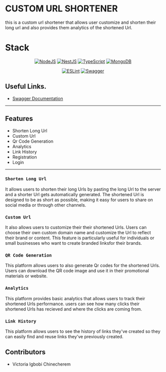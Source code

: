 # CUSTOM URL SHORTENER

this is a custom url shortener that allows user customize and shorten their long url and also provides them analytics of the shortened Url.

# Stack
<div align="center">

<a href="">![NodeJS](https://img.shields.io/badge/node.js-6DA55F?style=for-the-badge&logo=node.js&logoColor=white)</a>
<a href="">![NestJS](https://img.shields.io/badge/nestjs-%23E0234E.svg?style=for-the-badge&logo=nestjs&logoColor=white)</a>
<a href="">![TypeScript](https://img.shields.io/badge/typescript-%23007ACC.svg?style=for-the-badge&logo=typescript&logoColor=white)</a>
<a href="">	![MongoDB](https://img.shields.io/badge/MongoDB-%234ea94b.svg?style=for-the-badge&logo=mongodb&logoColor=white)</a>

</div>

<div align="center">

<a href="">![ESLint](https://img.shields.io/badge/ESLint-4B3263?style=for-the-badge&logo=eslint&logoColor=white)</a>
<a href="">![Swagger](https://img.shields.io/badge/-Swagger-%23Clojure?style=for-the-badge&logo=swagger&logoColor=white)</a>

</div>

## Useful Links.

- [Swagger Documentation]()

---

## Features
- Shorten Long Url
- Custom Url
- Qr Code Generation
- Analytics
- Link History
- Registration
- Login

---
### ``` Shorten Long Url ```
 It allows users to shorten their long Urls by pasting the long Url to the server and a shorter Url gets automatically generated. The shortened Url is designed to be as short as possible, making it easy for users to share on social media or through other channels.

### ``` Custom Url ``` <!--This Feature is currently not available  -->

 It also allows users to customize their their shortened Urls. Users can choose their own custom domain name and customize the Url to reflect their brand or content. This feature is particularly useful for individuals or small businesses who want to create branded linksfor their brands.

### ``` QR Code Generation ``` 
 This platform allows users to also generate Qr codes for the shortened Urls. Users can download the QR code image and use it in their promotional materials or website.

### ``` Analytics ```
 This platform provides basic analytics that allows users to track their shortened Urls performance. users can see how many clicks their shortened Urls has recieved and where the clicks are coming from.

### ``` Link History ```
 This platform allows users to see the history of links they've created so they can easily find and reuse links they've previously created. 

## Contributors
- Victoria Igbobi Chinecherem
